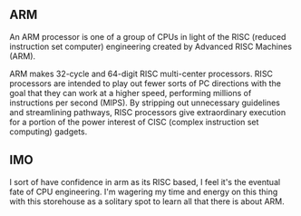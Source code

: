 ## ARM

An ARM processor is one of a group of CPUs in light of the RISC (reduced instruction set computer) engineering created by Advanced RISC Machines (ARM).

ARM makes 32-cycle and 64-digit RISC multi-center processors. RISC processors are intended to play out fewer sorts of PC directions with the goal that they can work at a higher speed, performing millions of instructions per second (MIPS). By stripping out unnecessary guidelines and streamlining pathways, RISC processors give extraordinary execution for a portion of the power interest of CISC (complex instruction set computing) gadgets.

## IMO

I sort of have confidence in arm as its RISC based, I feel it's the eventual fate of CPU engineering. I'm wagering my time and energy on this thing with this storehouse as a solitary spot to learn all that there is about ARM.

